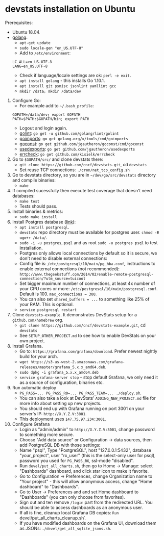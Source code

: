# devstats installation on Ubuntu

Prerequisites:
- Ubuntu 18.04.
- [golang](https://golang.org).
    - `apt-get update`
    - `sudo locale-gen "en_US.UTF-8"`
    - Add to `/etc/environment`:
    ```
    LC_ALL=en_US.UTF-8
    LANG=en_US.UTF-8
    ```
    - Check if language/locale settings are ok: `perl -e exit`.
    - `apt install golang` - this installs Go 1.10.1.
    - `apt install git psmisc jsonlint yamllint gcc`
    - `mkdir /data; mkdir /data/dev`
1. Configure Go:
    - For example add to `~/.bash_profile`:
     ```
     GOPATH=/data/dev; export GOPATH
     PATH=$PATH:$GOPATH/bin; export PATH
     ```
    - Logout and login again.
    - [golint](https://github.com/golang/lint): `go get -u github.com/golang/lint/golint`
    - [goimports](https://godoc.org/golang.org/x/tools/cmd/goimports): `go get golang.org/x/tools/cmd/goimports`
    - [goconst](https://github.com/jgautheron/goconst): `go get github.com/jgautheron/goconst/cmd/goconst`
    - [usedexports](https://github.com/jgautheron/usedexports): `go get github.com/jgautheron/usedexports`
    - [errcheck](https://github.com/kisielk/errcheck): `go get github.com/kisielk/errcheck`
2. Go to `$GOPATH/src/` and clone devstats there:
    - `git clone https://github.com/cncf/devstats.git`, cd `devstats`
    - Set reuse TCP connections: `./cron/net_tcp_config.sh`
4. Go to devstats directory, so you are in `~/dev/go/src/devstats` directory and compile binaries:
    - `make`
5. If compiled sucessfully then execute test coverage that doesn't need databases:
    - `make test`
    - Tests should pass.
6. Install binaries & metrics:
    - `sudo make install`
7. Install Postgres database ([link](https://gist.github.com/sgnl/609557ebacd3378f3b72)):
    - `apt install postgresql`.
    - `devstats` repo directory must be available for postgres user. `chmod -R ugo+r /data/`.
    - `sudo -i -u postgres`, `psql` and as root `sudo -u postgres psql` to test installation.
    - Postgres only allows local connections by default so it is secure, we don't need to disable external connections:
    - Config file is: `/etc/postgresql/10/main/pg_hba.conf`, instructions to enable external connections (not recommended): `http://www.thegeekstuff.com/2014/02/enable-remote-postgresql-connection/?utm_source=tuicool`
    - Set bigger maximum number of connections, at least 4x number of your CPU cores or more: `/etc/postgresql/10/main/postgresql.conf`. Default is 100. `max_connections = 300`.
    - You can also set `shared_buffers = ...` to something like 25% of your RAM. This is optional.
    - `service postgresql restart`
8. Clone `devstats-example`. It demonstrates DevStats setup for a `github.com/homebrew` org.
    - `git clone https://github.com/cncf/devstats-example.git`, cd `devstats`
    - See `SETUP_OTHER_PROJECT.md` to see how to enable DevStats on your own project.
9. Install Grafana.
    - Go to: `https://grafana.com/grafana/download`. Prefer newest nightly build for your arch.
    - `wget https://s3-us-west-2.amazonaws.com/grafana-releases/master/grafana_5.x.x_amd64.deb`.
    - `sudo dpkg -i grafana_5.x.x_amd64.deb`
    - `service grafana-server stop` - stop default Grafana, we only need it as a source of configuration, binaries etc.
10. Run automatic deploy
    - `PG_PASS=... PG_PASS_RO=... PG_PASS_TEAM=... ./deploy.sh`.
    - You can also take a look at DevStats' `ADDING_NEW_PROJECT.md` file for more info about setting up new projects.
    - You should end up with Grafana running on port 3001 on your server's IP: `http://X.Y.Z.V:3001`.
    - This deployment uses `147.75.97.234:3001`.
11. Configure Grafana
    - Login as "admin/admin" to `http://X.Y.Z.V:3001`, change password to something more secure.
    - Choose "Add data source" or Configuration -> data sources, then add PostgreSQL DB with those settings:
    - Name "psql", Type "PostgreSQL", host "127.0.0.1:5432", database "your_project", user "ro_user" (this is the select-only user for psql), password you used for `PG_PASS_RO`, ssl-mode "disabled".
    - Run `devel/put_all_charts.sh`, then go to Home -> Manage: select "Dashboards" dashboard, and click star icon to make it favorite.
    - Go to Configuration -> Preferences, change Organization name to "Your project" - this will allow anonymous access, change "Home dashboard" to "Dashboards".
    - Go to User -> Preferences and and set Home dashboard to "Dashboards" (you can only choose from favorites).
    - Sign out and ten remove `/login` part from the redirected URL. You should be able to access dashboards as an anonymous user.
    - If all is fine, cleanup local Grafana DB copies: `Run `devel/put_all_charts_cleanup.sh`.
    - If you have modified dashboards on the Grafana UI, download them as JSONs: `./devel/get_all_sqlite_jsons.sh`.
